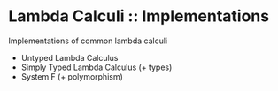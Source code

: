 # Lambda Calculi :: Implementations

Implementations of common lambda calculi
- Untyped Lambda Calculus
- Simply Typed Lambda Calculus  (+ types)
- System F                      (+ polymorphism)
